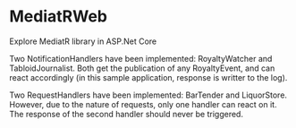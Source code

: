 # MediatRWeb
Explore MediatR library in ASP.Net Core

Two NotificationHandlers have been implemented: RoyaltyWatcher and TabloidJournalist. Both get the publication of any RoyaltyEvent, and can react accordingly (in this sample application, response is writter to the log).

Two RequestHandlers have been implemented: BarTender and LiquorStore. However, due to the nature of requests, only one handler can react on it. The response of the second handler should never be triggered.
